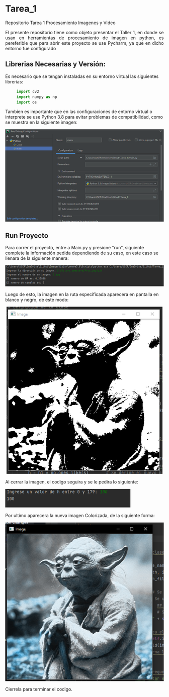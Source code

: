 # Tarea_1
Repositorio Tarea 1 Procesamiento Imagenes y Video

<p align="justify"> El presente repositorio tiene como objeto presentar el Taller 1, en donde se usan en herramientas de procesamiento de imagen en python,
es pereferible que para abrir este proyecto se use Pycharm, ya que en dicho entorno fue configurado</p>

## Librerias Necesarias y Versión:

Es necesario que se tengan instaladas en su entorno virtual las siguientes librerias: 
 
```python
     import cv2
     import numpy as np
     import os
```

Tambien es importante que en las configuraciones de entorno virtual o interprete se use Python 3.8 para evitar problemas de compatibilidad, como 
se muestra en la siguiente imagen:

<p  align="justify">
   <img src=Imagenes/Captura.PNG>
</p>

## Run Proyecto 

Para correr el proyecto, entre a Main.py y presione "run", siguiente complete la información pedida dependiendo de su caso, en este caso
se llenara de la siguiente manera: 

<p  align="center">
   <img src=Imagenes/Ruta.PNG>
</p>

Luego de esto, la imagen en la ruta especificada aparecera en pantalla en blanco y negro, de este modo: 

<p  align="center">
   <img src=Imagenes/ByN.PNG>
</p>

Al cerrar la imagen, el codigo seguira y se le pedira lo siguiente: 

<p  align="justify">
   <img src=Imagenes/hin.PNG>
</p>

Por ultimo aparecera la nueva imagen Colorizada, de la siguiente forma: 

<p  align="justify">
   <img src=Imagenes/ImaH.PNG>
</p>

Cierrela para terminar el codigo. 




